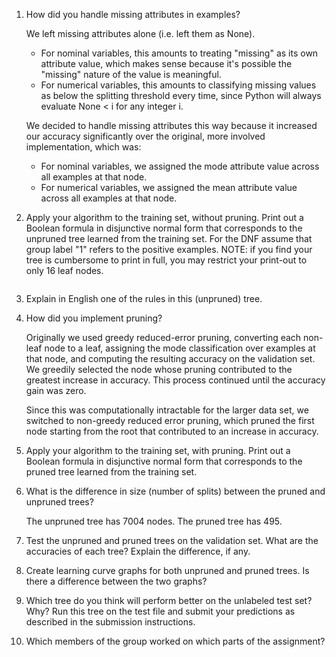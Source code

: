 1. How did you handle missing attributes in examples?

    We left missing attributes alone (i.e. left them as None).
      * For nominal variables, this amounts to treating "missing" as its own attribute value, which makes sense because it's possible the "missing" nature of the value is meaningful.
      * For numerical variables, this amounts to classifying missing values as below the splitting threshold every time, since Python will always evaluate None < i for any integer i.

    We decided to handle missing attributes this way because it increased our accuracy significantly over the original, more involved implementation, which was:
      * For nominal variables, we assigned the mode attribute value across all examples at that node.
      * For numerical variables, we assigned the mean attribute value across all examples at that node.

2. Apply your algorithm to the training set, without pruning. Print out a Boolean formula in disjunctive normal form that corresponds to the unpruned tree learned from the training set. For the DNF assume that group label "1" refers to the positive examples. NOTE: if you find your tree is cumbersome to print in full, you may restrict your print-out to only 16 leaf nodes.

    ```

    ```

3. Explain in English one of the rules in this (unpruned) tree.


4. How did you implement pruning?
  
    Originally we used greedy reduced-error pruning, converting each non-leaf node to a leaf, assigning the mode classification over examples at that node, and computing the resulting accuracy on the validation set. We greedily selected the node whose pruning contributed to the greatest increase in accuracy. This process continued until the accuracy gain was zero.

    Since this was computationally intractable for the larger data set, we switched to non-greedy reduced error pruning, which pruned the first node starting from the root that contributed to an increase in accuracy.

5. Apply your algorithm to the training set, with pruning. Print out a Boolean formula in disjunctive normal form that corresponds to the pruned tree learned from the training set.

6. What is the difference in size (number of splits) between the pruned and unpruned trees?
    
    The unpruned tree has 7004 nodes. The pruned tree has 495.

7. Test the unpruned and pruned trees on the validation set. What are the accuracies of each tree? Explain the difference, if any.

8. Create learning curve graphs for both unpruned and pruned trees. Is there a difference between the two graphs?

9. Which tree do you think will perform better on the unlabeled test set? Why? Run this tree on the test file and submit your predictions as described in the submission instructions.

10. Which members of the group worked on which parts of the assignment?